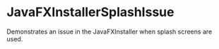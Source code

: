 # JavaFXInstallerSplashIssue
Demonstrates an issue in the JavaFXInstaller when splash screens are used.
